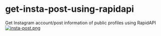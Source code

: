 # get-insta-post-using-rapidapi
Get Instagram account/post information of public profiles using RapidAPI
[![insta-post.png](https://i.postimg.cc/PJ7KzjZX/insta-post.png)](https://postimg.cc/D4qqnRBH)

